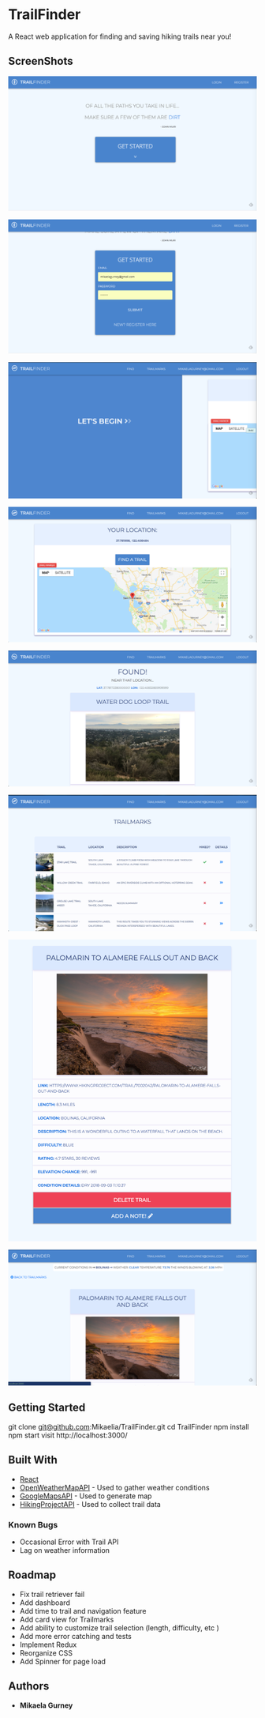 # TrailFinder

A React web application for finding and saving hiking trails near you!

## ScreenShots

![Login1](public/screenshots/login1.png?raw=true "login1")

![Login2](public/screenshots/login2.png?raw=true "login2")

![Welcome](public/screenshots/Welcome.png?raw=true "Welcome")

![Trail Map](/public/screenshots/Map.png?raw=true "Map")

![Found Trail](/public/screenshots/Found.png?raw=true "Found Trail")

![Trailmarks](/public/screenshots/TrailMarks.png?raw=true "Trailmarks")

![Trail Detail Page](/public/screenshots/TrailDetails.png?raw=true "Trail Detail Page")

![Weather](/public/screenshots/DetailsWeather.png?raw=true "Weather")

## Getting Started

git clone git@github.com:Mikaelia/TrailFinder.git
cd TrailFinder
npm install
npm start
visit http://localhost:3000/

## Built With

- [React](https://reactjs.org/docs)
- [OpenWeatherMapAPI](https://openweathermap.org/api) - Used to gather weather conditions
- [GoogleMapsAPI]() - Used to generate map
- [HikingProjectAPI](https://www.hikingproject.com/data) - Used to collect trail data

### Known Bugs

- Occasional Error with Trail API
- Lag on weather information

## Roadmap

- Fix trail retriever fail
- Add dashboard
- Add time to trail and navigation feature
- Add card view for Trailmarks
- Add ability to customize trail selection (length, difficulty, etc )
- Add more error catching and tests
- Implement Redux
- Reorganize CSS
- Add Spinner for page load

## Authors

- **Mikaela Gurney**

